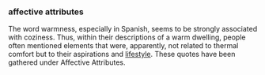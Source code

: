 ### affective attributes

The word warmness, especially in Spanish, seems to be strongly 
associated with coziness. Thus, within their descriptions of a 
warm dwelling, people often mentioned elements that were, 
apparently, not related to thermal comfort but to their
aspirations and [lifestyle](code=lifesyle). These quotes
have been gathered under Affective Attributes.